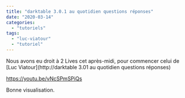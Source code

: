 ```yaml
---
title: "darktable 3.0.1 au quotidien questions réponses"
date: "2020-03-14"
categories: 
  - "tutoriels"
tags: 
  - "luc-viatour"
  - "tutoriel"
---
```


Nous avons eu droit à 2 Lives cet après-midi, pour commencer celui de [Luc Viatour](http://darktable 3.01 au quotidien questions réponses)

https://youtu.be/vNcSPmSPiQs

Bonne visualisation.
